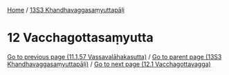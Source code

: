 
[Home](/) / [13S3 Khandhavaggasaṃyuttapāḷi](../13S3.md)

# 12 Vacchagottasaṃyutta


[Go to previous page (11.1.57 Vassavalāhakasutta)](11/11.1/11.1.57.md) / [Go to parent page (13S3 Khandhavaggasaṃyuttapāḷi)](0.md) / [Go to next page (12.1 Vacchagottavagga)](12/12.1.md)



